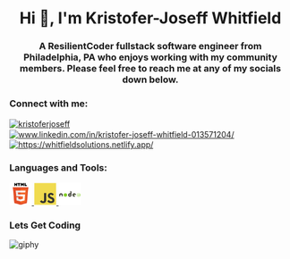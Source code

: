 <h1 align="center">Hi 👋, I'm Kristofer-Joseff Whitfield</h1>
<h3 align="center">A ResilientCoder fullstack software engineer from Philadelphia, PA who enjoys working with my community members. Please feel free to reach me at any of my socials down below.</h3>

<h3 align="left">Connect with me:</h3>
<p align="left">
<a href="https://twitter.com/kristoferjoseff" target="blank"><img align="center" src=https://cdn.jsdelivr.net/npm/simple-icons@v3/icons/twitter.svg alt="kristoferjoseff" height="30" width="40" /></a>
<a href="https://www.linkedin.com/in/kristofer-joseff-whitfield-013571204/" target="blank"><img align="center" src=https://cdn.jsdelivr.net/npm/simple-icons@3.0.1/icons/linkedin.svg alt="www.linkedin.com/in/kristofer-joseff-whitfield-013571204/" height="30" width="40" /></a>
<a href="https://whitfieldsolutions.netlify.app/" target="blank"><img align="center" src=https://cdn.jsdelivr.net/npm/simple-icons@3.0.1/icons/netlify.svg alt="https://whitfieldsolutions.netlify.app/" height="30" width="40" /></a>
</p>

<h3 align="left">Languages and Tools:</h3>
<p align="left"> <a href="https://www.w3.org/html/" target="_blank"> <img src="https://raw.githubusercontent.com/devicons/devicon/master/icons/html5/html5-original-wordmark.svg" alt="html5" width="40" height="40"/> </a> <a href="https://developer.mozilla.org/en-US/docs/Web/JavaScript" target="_blank"> <img src="https://raw.githubusercontent.com/devicons/devicon/master/icons/javascript/javascript-original.svg" alt="javascript" width="40" height="40"/> </a> <a href="https://nodejs.org" target="_blank"> <img src="https://raw.githubusercontent.com/devicons/devicon/master/icons/nodejs/nodejs-original-wordmark.svg" alt="nodejs" width="40" height="40"/> </a> </p>

<h3 align="left">Lets Get Coding</h3>

![giphy](https://user-images.githubusercontent.com/78818078/117051236-4f6d0d80-ace4-11eb-91ad-ba14de4de301.gif)



<!--
**KristoferWhitfield/KristoferWhitfield** is a ✨ _special_ ✨ repository because its `README.md` (this file) appears on your GitHub profile.

